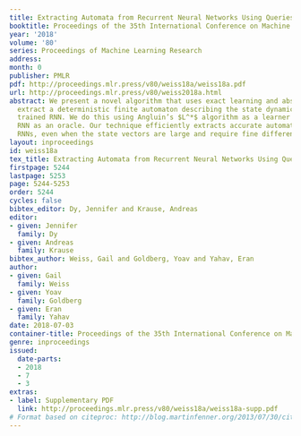 ```yaml
---
title: Extracting Automata from Recurrent Neural Networks Using Queries and Counterexamples
booktitle: Proceedings of the 35th International Conference on Machine Learning
year: '2018'
volume: '80'
series: Proceedings of Machine Learning Research
address: 
month: 0
publisher: PMLR
pdf: http://proceedings.mlr.press/v80/weiss18a/weiss18a.pdf
url: http://proceedings.mlr.press/v80/weiss2018a.html
abstract: We present a novel algorithm that uses exact learning and abstraction to
  extract a deterministic finite automaton describing the state dynamics of a given
  trained RNN. We do this using Angluin’s $L^*$ algorithm as a learner and the trained
  RNN as an oracle. Our technique efficiently extracts accurate automata from trained
  RNNs, even when the state vectors are large and require fine differentiation.
layout: inproceedings
id: weiss18a
tex_title: Extracting Automata from Recurrent Neural Networks Using Queries and Counterexamples
firstpage: 5244
lastpage: 5253
page: 5244-5253
order: 5244
cycles: false
bibtex_editor: Dy, Jennifer and Krause, Andreas
editor:
- given: Jennifer
  family: Dy
- given: Andreas
  family: Krause
bibtex_author: Weiss, Gail and Goldberg, Yoav and Yahav, Eran
author:
- given: Gail
  family: Weiss
- given: Yoav
  family: Goldberg
- given: Eran
  family: Yahav
date: 2018-07-03
container-title: Proceedings of the 35th International Conference on Machine Learning
genre: inproceedings
issued:
  date-parts:
  - 2018
  - 7
  - 3
extras:
- label: Supplementary PDF
  link: http://proceedings.mlr.press/v80/weiss18a/weiss18a-supp.pdf
# Format based on citeproc: http://blog.martinfenner.org/2013/07/30/citeproc-yaml-for-bibliographies/
---
```

